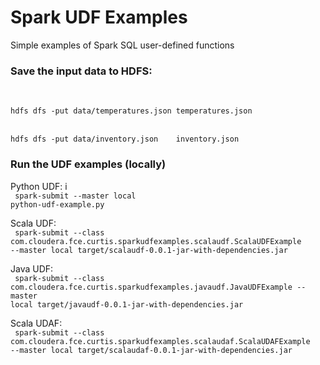 # Spark UDF Examples 
Simple examples of Spark SQL user-defined functions

### Save the input data to HDFS:
<br/>
<code>
hdfs dfs -put data/temperatures.json temperatures.json
</code>
<br/>
<code>
hdfs dfs -put data/inventory.json    inventory.json
</code>

### Run the UDF examples (locally)
Python UDF:
i<br/>
<code>
spark-submit --master local python-udf-example.py
</code>

Scala UDF:
<br/>
<code>
spark-submit --class com.cloudera.fce.curtis.sparkudfexamples.scalaudf.ScalaUDFExample --master local target/scalaudf-0.0.1-jar-with-dependencies.jar
</code>

Java UDF:
<br/>
<code>
spark-submit --class com.cloudera.fce.curtis.sparkudfexamples.javaudf.JavaUDFExample  --master local target/javaudf-0.0.1-jar-with-dependencies.jar
</code>

Scala UDAF:
<br/>
<code>
spark-submit --class com.cloudera.fce.curtis.sparkudfexamples.scalaudaf.ScalaUDAFExample --master local target/scalaudaf-0.0.1-jar-with-dependencies.jar
</code>

